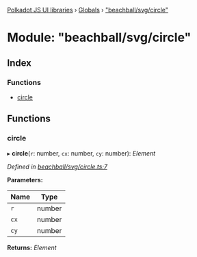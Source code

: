 [Polkadot JS UI libraries](../README.md) › [Globals](../globals.md) › ["beachball/svg/circle"](_beachball_svg_circle_.md)

# Module: "beachball/svg/circle"

## Index

### Functions

* [circle](_beachball_svg_circle_.md#circle)

## Functions

###  circle

▸ **circle**(`r`: number, `cx`: number, `cy`: number): *Element*

*Defined in [beachball/svg/circle.ts:7](https://github.com/polkadot-js/ui/blob/230999888/packages/ui-shared/src/icons/beachball/svg/circle.ts#L7)*

**Parameters:**

Name | Type |
------ | ------ |
`r` | number |
`cx` | number |
`cy` | number |

**Returns:** *Element*
